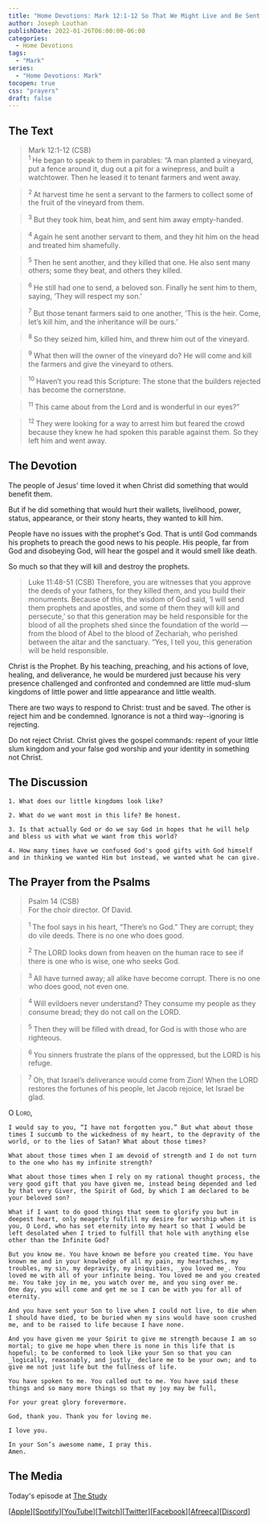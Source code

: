 ```yaml
---
title: "Home Devotions: Mark 12:1-12 So That We Might Live and Be Sent By Him"
author: Joseph Louthan
publishDate: 2022-01-26T06:00:00-06:00
categories:
  - Home Devotions
tags:
  - "Mark"
series:
  - "Home Devotions: Mark"
tocopen: true
css: "prayers"
draft: false
---
```

## The Text

>Mark 12:1-12 (CSB)  
><sup> 1 </sup> He began to speak to them in parables: “A man planted a vineyard, put a fence around it, dug out a pit for a winepress, and built a watchtower. Then he leased it to tenant farmers and went away. 

><sup> 2 </sup> At harvest time he sent a servant to the farmers to collect some of the fruit of the vineyard from them. 

><sup> 3 </sup> But they took him, beat him, and sent him away empty-handed. 

><sup> 4 </sup> Again he sent another servant to them, and they hit him on the head and treated him shamefully. 

><sup> 5 </sup> Then he sent another, and they killed that one. He also sent many others; some they beat, and others they killed. 

><sup> 6 </sup> He still had one to send, a beloved son. Finally he sent him to them, saying, ‘They will respect my son.’ 

><sup> 7 </sup> But those tenant farmers said to one another, ‘This is the heir. Come, let’s kill him, and the inheritance will be ours.’ 

><sup> 8 </sup> So they seized him, killed him, and threw him out of the vineyard. 

><sup> 9 </sup> What then will the owner of the vineyard do? He will come and kill the farmers and give the vineyard to others. 

><sup> 10 </sup> Haven’t you read this Scripture: The stone that the builders rejected has become the cornerstone. 

><sup> 11 </sup> This came about from the Lord and is wonderful in our eyes?” 

><sup> 12 </sup> They were looking for a way to arrest him but feared the crowd because they knew he had spoken this parable against them. So they left him and went away. 

## The Devotion

The people of Jesus' time loved it when Christ did something that would benefit them.

But if he did something that would hurt their wallets, livelihood, power, status, appearance, or their stony hearts, they wanted to kill him.

People have no issues with the prophet's God. That is until God commands his prophets to preach the good news to his people. His people, far from God and disobeying God, will hear the gospel and it would smell like death.

So much so that they will kill and destroy the prophets.

>Luke 11:48-51 (CSB) Therefore, you are witnesses that you approve the deeds of your fathers, for they killed them, and you build their monuments. Because of this, the wisdom of God said, ‘I will send them prophets and apostles, and some of them they will kill and persecute,’ so that this generation may be held responsible for the blood of all the prophets shed since the foundation of the world — from the blood of Abel to the blood of Zechariah, who perished between the altar and the sanctuary. “Yes, I tell you, this generation will be held responsible.

Christ is the Prophet. By his teaching, preaching, and his actions of love, healing, and deliverance, he would be murdered just because his very presence challenged and confronted and condemned are little mud-slum kingdoms of little power and little appearance and little wealth.

There are two ways to respond to Christ: trust and be saved. The other is reject him and be condemned. Ignorance is not a third way--ignoring is rejecting.

Do not reject Christ. Christ gives the gospel commands: repent of your little slum kingdom and your false god worship and your identity in something not Christ.

## The Discussion

```text
1. What does our little kingdoms look like?
```

```text
2. What do we want most in this life? Be honest.
```

```text
3. Is that actually God or do we say God in hopes that he will help and bless us with what we want from this world?
```

```text
4. How many times have we confused God's good gifts with God himself and in thinking we wanted Him but instead, we wanted what he can give.
```

## The Prayer from the Psalms

>Psalm 14 (CSB)  
>   For the choir director. Of David. 

><sup> 1 </sup> The fool says in his heart, “There’s no God.” They are corrupt; they do vile deeds. There is no one who does good. 

><sup> 2 </sup> The LORD looks down from heaven on the human race to see if there is one who is wise, one who seeks God. 

><sup> 3 </sup> All have turned away; all alike have become corrupt. There is no one who does good, not even one. 

><sup> 4 </sup> Will evildoers never understand? They consume my people as they consume bread; they do not call on the LORD. 

><sup> 5 </sup> Then they will be filled with dread, for God is with those who are righteous. 

><sup> 6 </sup> You sinners frustrate the plans of the oppressed, but the LORD is his refuge. 

><sup> 7 </sup> Oh, that Israel’s deliverance would come from Zion! When the LORD restores the fortunes of his people, let Jacob rejoice, let Israel be glad.

<div style="font-variant: small-caps;">
  O Lord,
</div>

```text
I would say to you, “I have not forgotten you.” But what about those times I succumb to the wickedness of my heart, to the depravity of the world, or to the lies of Satan? What about those times?

What about those times when I am devoid of strength and I do not turn to the one who has my infinite strength?

What about those times when I rely on my rational thought process, the very good gift that you have given me, instead being depended and led by that very Giver, the Spirit of God, by which I am declared to be your beloved son?

What if I want to do good things that seem to glorify you but in deepest heart, only meagerly fulfill my desire for worship when it is you, O Lord, who has set eternity into my heart so that I would be left desolated when I tried to fulfill that hole with anything else other than the Infinite God?

But you know me. You have known me before you created time. You have known me and in your knowledge of all my pain, my heartaches, my troubles, my sin, my depravity, my iniquities, _you loved me_. You loved me with all of your infinite being. You loved me and you created me. You take joy in me, you watch over me, and you sing over me.
One day, you will come and get me so I can be with you for all of eternity.

And you have sent your Son to live when I could not live, to die when I should have died, to be buried when my sins would have soon crushed me, and to be raised to life because I have none.

And you have given me your Spirit to give me strength because I am so mortal; to give me hope when there is none in this life that is hopeful; to be conformed to look like your Son so that you can _logically, reasonably, and justly_ declare me to be your own; and to give me not just life but the fullness of life.

You have spoken to me. You called out to me. You have said these things and so many more things so that my joy may be full,

For your great glory forevermore.

God, thank you. Thank you for loving me.

I love you.

In your Son’s awesome name, I pray this.
Amen.
```

<div style="page-break-after: always;"></div>

## The Media

Today's episode at [The Study](http://study.theologic.us/podcast/)

\[[Apple](https://podcasts.apple.com/us/podcast/the-study/id1557102127)\]\[[Spotify](https://open.spotify.com/show/0Xs5qsNvWePyRqcmtOTPkR)\]\[[YouTube](http://youtube.theologic.us)\]\[[Twitch](http://twitch.theologic.us)\]\[[Twitter](https://twitter.com/theologic_us)\]\[[Facebook](https://www.facebook.com/groups/462231051477464)\]\[[Afreeca](https://bj.afreecatv.com/theologicus)\]\[[Discord](http://discord.theologic.us)\]
